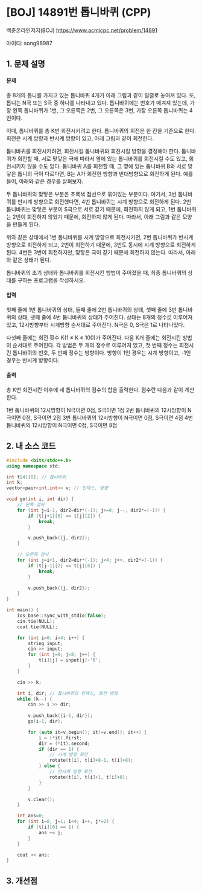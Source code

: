 # [BOJ] 14891번 톱니바퀴 (CPP)


백준온라인저지(BOJ) https://www.acmicpc.net/problem/14891


아이디: song98987


## 1. 문제 설명

#### 문제
총 8개의 톱니를 가지고 있는 톱니바퀴 4개가 아래 그림과 같이 일렬로 놓여져 있다. 또, 톱니는 N극 또는 S극 중 하나를 나타내고 있다. 톱니바퀴에는 번호가 매겨져 있는데, 가장 왼쪽 톱니바퀴가 1번, 그 오른쪽은 2번, 그 오른쪽은 3번, 가장 오른쪽 톱니바퀴는 4번이다.



이때, 톱니바퀴를 총 K번 회전시키려고 한다. 톱니바퀴의 회전은 한 칸을 기준으로 한다. 회전은 시계 방향과 반시계 방향이 있고, 아래 그림과 같이 회전한다.





톱니바퀴를 회전시키려면, 회전시킬 톱니바퀴와 회전시킬 방향을 결정해야 한다. 톱니바퀴가 회전할 때, 서로 맞닿은 극에 따라서 옆에 있는 톱니바퀴를 회전시킬 수도 있고, 회전시키지 않을 수도 있다. 톱니바퀴 A를 회전할 때, 그 옆에 있는 톱니바퀴 B와 서로 맞닿은 톱니의 극이 다르다면, B는 A가 회전한 방향과 반대방향으로 회전하게 된다. 예를 들어, 아래와 같은 경우를 살펴보자.



두 톱니바퀴의 맞닿은 부분은 초록색 점선으로 묶여있는 부분이다. 여기서, 3번 톱니바퀴를 반시계 방향으로 회전했다면, 4번 톱니바퀴는 시계 방향으로 회전하게 된다. 2번 톱니바퀴는 맞닿은 부분이 S극으로 서로 같기 때문에, 회전하지 않게 되고, 1번 톱니바퀴는 2번이 회전하지 않았기 때문에, 회전하지 않게 된다. 따라서, 아래 그림과 같은 모양을 만들게 된다.



위와 같은 상태에서 1번 톱니바퀴를 시계 방향으로 회전시키면, 2번 톱니바퀴가 반시계 방향으로 회전하게 되고, 2번이 회전하기 때문에, 3번도 동시에 시계 방향으로 회전하게 된다. 4번은 3번이 회전하지만, 맞닿은 극이 같기 때문에 회전하지 않는다. 따라서, 아래와 같은 상태가 된다.



톱니바퀴의 초기 상태와 톱니바퀴를 회전시킨 방법이 주어졌을 때, 최종 톱니바퀴의 상태를 구하는 프로그램을 작성하시오.

#### 입력
첫째 줄에 1번 톱니바퀴의 상태, 둘째 줄에 2번 톱니바퀴의 상태, 셋째 줄에 3번 톱니바퀴의 상태, 넷째 줄에 4번 톱니바퀴의 상태가 주어진다. 상태는 8개의 정수로 이루어져 있고, 12시방향부터 시계방향 순서대로 주어진다. N극은 0, S극은 1로 나타나있다.

다섯째 줄에는 회전 횟수 K(1 ≤ K ≤ 100)가 주어진다. 다음 K개 줄에는 회전시킨 방법이 순서대로 주어진다. 각 방법은 두 개의 정수로 이루어져 있고, 첫 번째 정수는 회전시킨 톱니바퀴의 번호, 두 번째 정수는 방향이다. 방향이 1인 경우는 시계 방향이고, -1인 경우는 반시계 방향이다.

#### 출력
총 K번 회전시킨 이후에 네 톱니바퀴의 점수의 합을 출력한다. 점수란 다음과 같이 계산한다.

1번 톱니바퀴의 12시방향이 N극이면 0점, S극이면 1점
2번 톱니바퀴의 12시방향이 N극이면 0점, S극이면 2점
3번 톱니바퀴의 12시방향이 N극이면 0점, S극이면 4점
4번 톱니바퀴의 12시방향이 N극이면 0점, S극이면 8점

## 2. 내 소스 코드

```c++
#include <bits/stdc++.h>
using namespace std;

int t[4][8]; // 톱니바퀴
int k;
vector<pair<int,int>> v; // 인덱스, 방향

void go(int i, int dir) {
    // 왼쪽 검사
    for (int j=i-1, dir2=dir*(-1); j>=0; j--, dir2*=(-1)) {
        if (t[j+1][6] == t[j][2]) {
            break;
        }

        v.push_back({j, dir2});
    }

    // 오른쪽 검사
    for (int j=i+1, dir2=dir*(-1); j<4; j++, dir2*=(-1)) {
        if (t[j-1][2] == t[j][6]) {
            break;
        }

        v.push_back({j, dir2});
    }
}

int main() {
    ios_base::sync_with_stdio(false);
    cin.tie(NULL);
    cout.tie(NULL);

    for (int i=0; i<4; i++) {
        string input;
        cin >> input;
        for (int j=0; j<8; j++) {
            t[i][j] = input[j]-'0';
        }
    }

    cin >> k;

    int i, dir; // 톱니바퀴의 인덱스, 회전 방향 
    while (k--) {
        cin >> i >> dir;
        
        v.push_back({i-1, dir});
        go(i-1, dir);

        for (auto it=v.begin(); it!=v.end(); it++) {
            i = (*it).first;
            dir = (*it).second;
            if (dir == 1) {
                // 시계 방향 회전
                rotate(t[i], t[i]+8-1, t[i]+8);
            } else {
                // 반시계 방향 회전
                rotate(t[i], t[i]+1, t[i]+8);
            }
        }

        v.clear();
    }

    int ans=0;
    for (int i=0, j=1; i<4; i++, j*=2) {
        if (t[i][0] == 1) {
            ans += j;
        }
    }

    cout << ans;
}
```

## 3. 개선점

